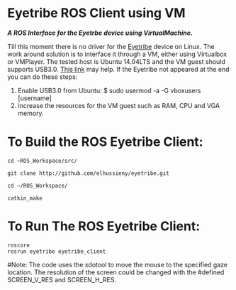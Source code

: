 # Eyetribe ROS Client using VM
***A ROS Interface for the Eyetrbe device using VirtualMachine.***

Till this moment there is no driver for the [Eyetribe](http://theeyetribe.com/) device on Linux. The work around solution is to interface it through a VM, either using Virtualbox or VMPlayer. The tested host is Ubuntu 14.04LTS and the VM guest should supports USB3.0. [This link](http://forum.cogsci.nl/index.php?p=/discussion/1590/using-the-eyetribe-on-linux-ubuntu-through-virtualbox/p1) may help.
If the Eyetribe not appeared at the end you can do these steps:
  
  1. Enable USB3.0 from Ubuntu:
      $ sudo usermod -a -G vboxusers [username]
  2. Increase the resources for the VM guest such as RAM, CPU and VGA memory.  
# To Build the ROS Eyetribe Client:

    cd ~ROS_Workspace/src/
    
    git clone http://github.com/elhussieny/eyetribe.git
    
    cd ~/ROS_Workspace/
    
    catkin_make

# To Run The ROS Eyetribe Client: 

    roscore
    rosrun eyetribe eyetribe_client
#Note:
The code uses the xdotool to move the mouse to the specified gaze location. The resolution of the screen could be changed with the #defined SCREEN_V_RES and SCREEN_H_RES. 
